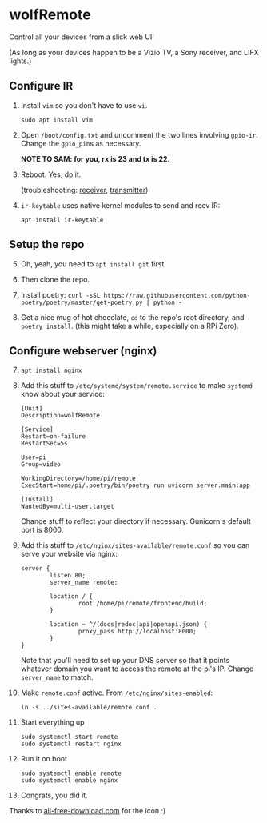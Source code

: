 # wolfRemote

Control all your devices from a slick web UI!

(As long as your devices happen to be a Vizio TV, a Sony receiver, and LIFX lights.)

## Configure IR

1. Install `vim` so you don't have to use `vi`.

    ```sudo apt install vim```

2. Open `/boot/config.txt` and uncomment the two lines involving `gpio-ir`. Change the `gpio_pin`s as necessary.

    **NOTE TO SAM: for you, rx is 23 and tx is 22.**

3. Reboot. Yes, do it.

   (troubleshooting: [receiver](https://blog.gordonturner.com/2020/05/31/raspberry-pi-ir-receiver/), [transmitter](https://blog.gordonturner.com/2020/06/10/raspberry-pi-ir-transmitter/))

4. `ir-keytable` uses native kernel modules to send and recv IR:

    `apt install ir-keytable`

## Setup the repo

5. Oh, yeah, you need to `apt install git` first.

6. Then clone the repo.

7. Install poetry: `curl -sSL https://raw.githubusercontent.com/python-poetry/poetry/master/get-poetry.py | python -`

8. Get a nice mug of hot chocolate, `cd` to the repo's root directory, and `poetry install`.
   (this might take a while, especially on a RPi Zero).

## Configure webserver (nginx)

7. `apt install nginx`

9. Add this stuff to `/etc/systemd/system/remote.service` to make `systemd` know about your service:

    ```
    [Unit]
    Description=wolfRemote

    [Service]
    Restart=on-failure
    RestartSec=5s

    User=pi
    Group=video

    WorkingDirectory=/home/pi/remote
    ExecStart=home/pi/.poetry/bin/poetry run uvicorn server.main:app

    [Install]
    WantedBy=multi-user.target
    ```

    Change stuff to reflect your directory if necessary. Gunicorn's default port is 8000.

10. Add this stuff to `/etc/nginx/sites-available/remote.conf` so you can serve your website via nginx:

    ```
	server {
			listen 80;
			server_name remote;

			location / {
					root /home/pi/remote/frontend/build;
			}

			location ~ ^/(docs|redoc|api|openapi.json) {
					proxy_pass http://localhost:8000;
			}
	}
    ```

    Note that you'll need to set up your DNS server so that it points whatever domain you want to access the remote at the pi's IP. Change `server_name` to match.

11. Make `remote.conf` active. From `/etc/nginx/sites-enabled`:

    ```ln -s ../sites-available/remote.conf .```

11. Start everything up

    ```
    sudo systemctl start remote
    sudo systemctl restart nginx
    ```

12. Run it on boot

    ```
    sudo systemctl enable remote
    sudo systemctl enable nginx
    ```

13. Congrats, you did it.

Thanks to [all-free-download.com](https://all-free-download.com/free-vector/download/wildlife-background-wolf-moon-icon-starry-sky-decor_6829751.html) for the icon :)
